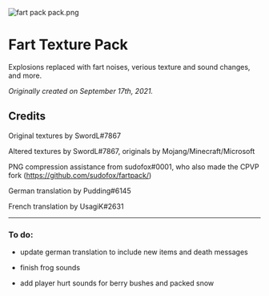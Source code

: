 ![fart pack pack.png](https://cdn.discordapp.com/attachments/676981402276855823/1093850586149036092/pack_wide.png)

# Fart Texture Pack

Explosions replaced with fart noises, verious texture and sound changes, and more.

*Originally created on September 17th, 2021.*

## Credits

Original textures by SwordL#7867

Altered textures by SwordL#7867, originals by Mojang/Minecraft/Microsoft

PNG compression assistance from sudofox#0001, who also made the CPVP fork (https://github.com/sudofox/fartpack/)

German translation by Pudding#6145

French translation by UsagiK#2631

---

### To do:

- update german translation to include new items and death messages

- finish frog sounds

- add player hurt sounds for berry bushes and packed snow
